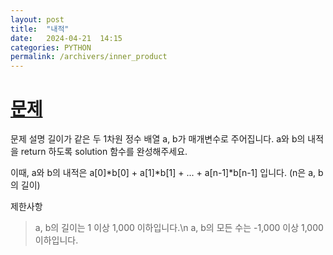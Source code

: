 ```yaml
---
layout: post
title:  "내적"
date:   2024-04-21  14:15
categories: PYTHON
permalink: /archivers/inner_product
---
```


[문제]: https://school.programmers.co.kr/learn/courses/30/lessons/70128?language=python3
# [문제]

문제 설명
길이가 같은 두 1차원 정수 배열 a, b가 매개변수로 주어집니다. a와 b의 내적을 return 하도록 solution 함수를 완성해주세요.

이때, a와 b의 내적은 a[0]*b[0] + a[1]*b[1] + ... + a[n-1]*b[n-1] 입니다. (n은 a, b의 길이)


제한사항
>a, b의 길이는 1 이상 1,000 이하입니다.\n
>a, b의 모든 수는 -1,000 이상 1,000 이하입니다.
